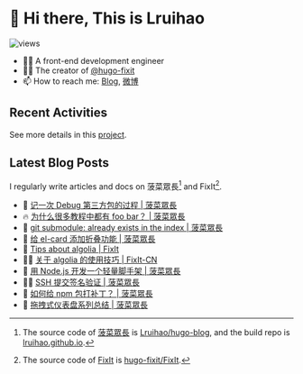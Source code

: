 # 👋 Hi there, This is Lruihao

![views](https://komarev.com/ghpvc/?username=Lruihao&color=ff69b4)

- 👨‍💻 A front-end development engineer
- 👨‍💼 The creator of [@hugo-fixit][hugo-fixit]
- 📫 How to reach me: [Blog][blog], [微博](https://weibo.com/liahao)

## Recent Activities

See more details in this [project](https://github.com/users/Lruihao/projects/1).

## Latest Blog Posts

I regularly write articles and docs on 菠菜眾長[^1] and FixIt[^2].

<!-- BLOG-POST-LIST:START -->
- 📝 [记一次 Debug 第三方包的过程 | 菠菜眾長](https://lruihao.cn/posts/900d5e4/ "Wed Jan 17 2024 6:57 AM")
- 🔥 [为什么很多教程中都有 foo bar？ | 菠菜眾長](https://lruihao.cn/posts/20b75e9/ "Wed Jan 17 2024 1:58 AM")
- 📝 [git submodule: already exists in the index | 菠菜眾長](https://lruihao.cn/posts/6550187/ "Thu Jan 11 2024 2:30 AM")
- 📝 [给 el-card 添加折叠功能 | 菠菜眾長](https://lruihao.cn/posts/el-card-collapse/ "Wed Jan 10 2024 9:06 AM")
- 📝 [Tips about algolia | FixIt](https://fixit.lruihao.cn/guides/algolia-atomic/ "Fri Dec 01 2023 2:20 AM")
- 👨‍💻 [关于 algolia 的使用技巧 | FixIt-CN](https://fixit.lruihao.cn/zh-cn/guides/algolia-atomic/ "Fri Dec 01 2023 2:20 AM")
- 📝 [用 Node.js 开发一个轻量脚手架 | 菠菜眾長](https://lruihao.cn/posts/fixit-cli/ "Tue Nov 28 2023 2:48 AM")
- 👨‍💻 [SSH 提交签名验证 | 菠菜眾長](https://lruihao.cn/posts/ssh-sign/ "Sun Oct 22 2023 10:59 AM")
- 📝 [如何给 npm 包打补丁？ | 菠菜眾長](https://lruihao.cn/posts/patch-package/ "Thu Oct 12 2023 2:37 PM")
- 📝 [拖拽式仪表盘系列总结 | 菠菜眾長](https://lruihao.cn/posts/dashboard-summary/ "Thu Oct 12 2023 1:25 PM")

<!-- BLOG-POST-LIST:END -->

<!-- link reference definition -->
[blog]: https://lruihao.cn
[blog-repo]: https://github.com/Lruihao/hugo-blog
[blog-deploy]: https://github.com/Lruihao/lruihao.github.io
[hugo-fixit]: https://github.com/hugo-fixit
[fixit]: https://fixit.lruihao.cn
[fixit-repo]: https://github.com/hugo-fixit/FixIt

<!-- footnote reference definition -->
[^1]: The source code of [菠菜眾長][blog] is [Lruihao/hugo-blog][blog-repo], and the build repo is [lruihao.github.io][blog-deploy].
[^2]: The source code of [FixIt][fixit] is [hugo-fixit/FixIt][fixit-repo].
